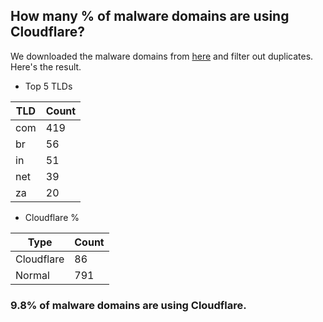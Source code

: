 ## How many % of malware domains are using Cloudflare?


We downloaded the malware domains from [here](https://urlhaus.abuse.ch) and filter out duplicates.
Here's the result.


[//]: # (start replacement)


- Top 5 TLDs

| TLD | Count |
| --- | --- |
| com | 419 |
| br | 56 |
| in | 51 |
| net | 39 |
| za | 20 |


- Cloudflare %

| Type | Count |
| --- | --- |
| Cloudflare | 86 |
| Normal | 791 |


### 9.8% of malware domains are using Cloudflare.